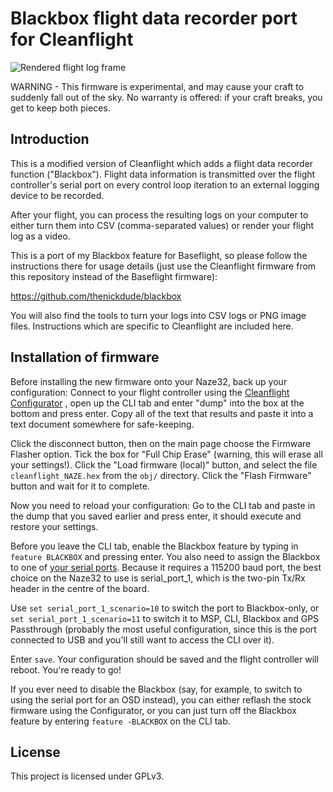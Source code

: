 # Blackbox flight data recorder port for Cleanflight

![Rendered flight log frame](http://i.imgur.com/FBphB8c.jpg)

WARNING - This firmware is experimental, and may cause your craft to suddenly fall out of the sky. No warranty is
offered: if your craft breaks, you get to keep both pieces.

## Introduction
This is a modified version of Cleanflight which adds a flight data recorder function ("Blackbox"). Flight data
information is transmitted over the flight controller's serial port on every control loop iteration to an external
logging device to be recorded.

After your flight, you can process the resulting logs on your computer to either turn them into CSV (comma-separated
values) or render your flight log as a video.

This is a port of my Blackbox feature for Baseflight, so please follow the instructions there for usage details (just
use the Cleanflight firmware from this repository instead of the Baseflight firmware):

https://github.com/thenickdude/blackbox

You will also find the tools to turn your logs into CSV logs or PNG image files. Instructions which are specific to
Cleanflight are included here.

## Installation of firmware
Before installing the new firmware onto your Naze32, back up your configuration: Connect to your flight controller
using the [Cleanflight Configurator][] , open up the CLI tab and enter "dump" into the box at the bottom and press enter.
Copy all of the text that results and paste it into a text document somewhere for safe-keeping.

Click the disconnect button, then on the main page choose the Firmware Flasher option. Tick the box for "Full Chip
Erase" (warning, this will erase all your settings!). Click the "Load firmware (local)" button, and select the file `cleanflight_NAZE.hex`
from the `obj/` directory. Click the "Flash Firmware" button and wait for it to complete.

Now you need to reload your configuration: Go to the CLI tab and paste in the dump that you saved earlier and press
enter, it should execute and restore your settings.

Before you leave the CLI tab, enable the Blackbox feature by typing in `feature BLACKBOX` and pressing enter. You also
need to assign the Blackbox to one of [your serial ports][]. Because it requires a 115200 baud port, the best choice on the
Naze32 to use is serial_port_1, which is the two-pin Tx/Rx header in the centre of the board.

Use `set serial_port_1_scenario=10` to switch the port to Blackbox-only, or `set serial_port_1_scenario=11` to switch it
to MSP, CLI, Blackbox and GPS Passthrough (probably the most useful configuration, since this is the port connected to
USB and you'll still want to access the CLI over it).

Enter `save`. Your configuration should be saved and the flight controller will reboot. You're ready to go!

If you ever need to disable the Blackbox (say, for example, to switch to using the serial port for an OSD instead), you
can either reflash the stock firmware using the Configurator, or you can just turn off the Blackbox feature
by entering `feature -BLACKBOX` on the CLI tab.

[your serial ports]: https://github.com/cleanflight/cleanflight/blob/master/docs/Serial.md
[Cleanflight Configurator]: https://chrome.google.com/webstore/detail/cleanflight-configurator/enacoimjcgeinfnnnpajinjgmkahmfgb?hl=en

## License

This project is licensed under GPLv3.